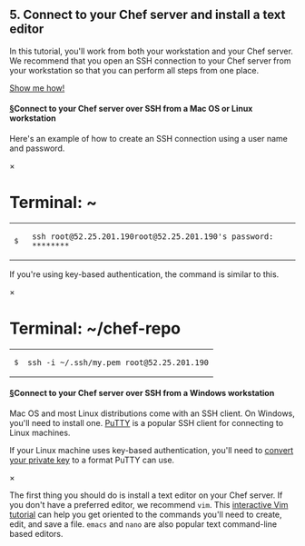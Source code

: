 ## 5. Connect to your Chef server and install a text editor

In this tutorial, you'll work from both your workstation and your Chef server. We recommend that you open an SSH connection to your Chef server from your workstation so that you can perform all steps from one place.

<a class="help-button radius" href="#" data-reveal-id="connect-ssh-help-modal">Show me how!</a>

<div id="connect-ssh-help-modal" class="reveal-modal" data-reveal aria-labelledby="modalTitle" aria-hidden="true" role="dialog">
<h4><a class="section-link" name="connectfromamacosorlinuxworkstation" href="#connectfromamacosorlinuxworkstation">&#167;</a>Connect to your Chef server over SSH from a Mac OS or Linux workstation</h4>

<p>Here&#39;s an example of how to create an SSH connection using a user name and password.</p>
<div class="window ">
            <nav class="control-window">
              <div class="close">&times;</div>
              <div class="minimize"></div>
              <div class="deactivate"></div>
            </nav>
            <h1 class="titleInside">Terminal: ~</h1>
            <div class="container"><div class="terminal"><table><tr><td class='gutter'><pre class='line-numbers'><span class='line-number'>$</span><span class='line-number'>&nbsp;</span></pre></td><td class='code'><pre><code><span class='line command'>ssh root@52.25.201.190</span><span class='line output'>root@52.25.201.190's password: ********</span></code></pre></td></tr></table></div></div>
          </div>
<p>If you&#39;re using key-based authentication, the command is similar to this.</p>
<div class="window ">
            <nav class="control-window">
              <div class="close">&times;</div>
              <div class="minimize"></div>
              <div class="deactivate"></div>
            </nav>
            <h1 class="titleInside">Terminal: ~/chef-repo</h1>
            <div class="container"><div class="terminal"><table><tr><td class='gutter'><pre class='line-numbers'><span class='line-number'>$</span></pre></td><td class='code'><pre><code><span class='line command'>ssh -i ~/.ssh/my.pem root@52.25.201.190</span></code></pre></td></tr></table></div></div>
          </div>
<h4><a class="section-link" name="connectfromawindowsworkstation" href="#connectfromawindowsworkstation">&#167;</a>Connect to your Chef server over SSH from a Windows workstation</h4>

<p>Mac OS and most Linux distributions come with an SSH client. On Windows, you&#39;ll need to install one. <a href="http://www.putty.org">PuTTY</a> is a popular SSH client for connecting to Linux machines.</p>

<p>If your Linux machine uses key-based authentication, you&#39;ll need to <a href="http://the.earth.li/~sgtatham/putty/0.64/htmldoc/Chapter8.html#pubkey">convert your private key</a> to a format PuTTY can use.</p>
  <a class="close-reveal-modal" aria-label="Close">&#215;</a>
</div>

The first thing you should do is install a text editor on your Chef server. If you don't have a preferred editor, we recommend `vim`. This [interactive Vim tutorial](http://www.openvim.com/tutorial.html) can help you get oriented to the commands you'll need to create, edit, and save a file. `emacs` and `nano` are also popular text command-line based editors.
